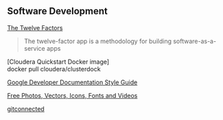 ## Software Development
[The Twelve Factors](https://12factor.net/)  
>The twelve-factor app is a methodology for building software-as-a-service apps


[Cloudera Quickstart Docker image]  
docker pull cloudera/clusterdock


[Google Developer Documentation Style Guide
](https://developers.google.com/style/)


[Free Photos, Vectors, Icons, Fonts and Videos](https://www.stockio.com/)


[gitconnected](https://gitconnected.com)
